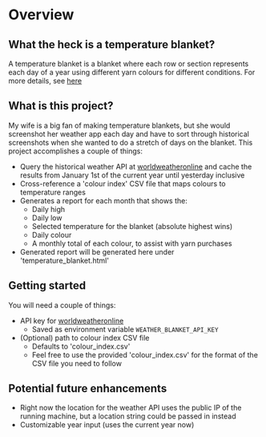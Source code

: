 # Overview

## What the heck is a temperature blanket?

A temperature blanket is a blanket where each row or section represents each day of a year using different yarn colours for different conditions. For more details, see [here](https://temperature-blanket.com/blog/what-is-a-temperature-blanket)

## What is this project?

My wife is a big fan of making temperature blankets, but she would screenshot her weather app each day and have to sort through historical screenshots when she wanted to do a stretch of days on the blanket. This project accomplishes a couple of things:

- Query the historical weather API at [worldweatheronline](https://www.worldweatheronline.com/) and cache the results from January 1st of the current year until yesterday inclusive
- Cross-reference a 'colour index' CSV file that maps colours to temperature ranges
- Generates a report for each month that shows the:
  - Daily high
  - Daily low
  - Selected temperature for the blanket (absolute highest wins)
  - Daily colour
  - A monthly total of each colour, to assist with yarn purchases
- Generated report will be generated here under 'temperature_blanket.html'

## Getting started

You will need a couple of things:

- API key for [worldweatheronline](https://www.worldweatheronline.com/)
  - Saved as environment variable `WEATHER_BLANKET_API_KEY`
- (Optional) path to colour index CSV file
  - Defaults to 'colour_index.csv'
  - Feel free to use the provided 'colour_index.csv' for the format of the CSV file you need to follow

## Potential future enhancements

- Right now the location for the weather API uses the public IP of the running machine, but a location string could be passed in instead
- Customizable year input (uses the current year now)
